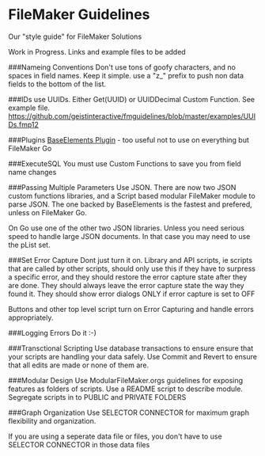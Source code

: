 # FileMaker Guidelines

Our "style guide" for FileMaker Solutions

Work in Progress. Links and example files to be added

###Nameing Conventions
Don't use tons of goofy characters, and no spaces in field names. Keep it simple. use a "z_" prefix to push non data fields to the bottom of the list.

###IDs
use UUIDs. Either Get(UUID) or UUIDDecimal Custom Function. See example file. https://github.com/geistinteractive/fmguidelines/blob/master/examples/UUIDs.fmp12

###Plugins
[BaseElements Plugin](http://www.goya.com.au/baseelements/plugin) - too useful not to use on everything but FileMaker Go

###ExecuteSQL
You must use Custom Functions to save you from field name changes

###Passing Multiple Parameters
Use JSON. There are now two JSON custom functions libraries, and a Script based modular FileMaker module to parse JSON. The one backed by BaseElements is the fastest and prefered, unless on FileMaker Go.

On Go use one of the other two JSON libraries. Unless you need serious speed to handle large JSON documents.  In that case you may need to use the pList set.

###Set Error Capture
Dont just turn it on.  Library and API scripts, ie scripts that are called by other scripts, should only use this if they have to surpress a specific error, and they should restore the error capture state after they are done.  They should always leave the error capture state the way they found it. They should show error dialogs ONLY if error capture is set to OFF

Buttons and other top level script turn on Error Capturing and handle errors appropriately.

###Logging Errors
Do it :-)

###Transctional Scripting
Use database transactions to ensure ensure that your scripts are handling your data safely. Use Commit and Revert to ensure that all edits are made or none of them are.

###Modular Design
Use ModularFileMaker.orgs guidelines for exposing features as folders of scripts. Use a README script to describe module. Segregate scripts in to PUBLIC and PRIVATE FOLDERS

###Graph Organization
Use SELECTOR CONNECTOR for maximum graph flexibility and organization. 

If you are using a seperate data file or files, you don't have to use SELECTOR CONNECTOR in those data files